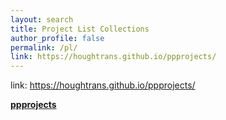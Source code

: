 ```yaml
---
layout: search
title: Project List Collections
author_profile: false
permalink: /pl/
link: https://houghtrans.github.io/ppprojects/
--- 
```


link: https://houghtrans.github.io/ppprojects/

[**ppprojects**]({{page.link}})
